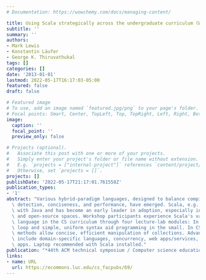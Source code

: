 ```yaml
---
# Documentation: https://wowchemy.com/docs/managing-content/

title: Using Scala strategically across the undergraduate curriculum (Workshop)
subtitle: ''
summary: ''
authors:
- Mark Lewis
- Konstantin Läufer
- George K. Thiruvathukal
tags: []
categories: []
date: '2013-01-01'
lastmod: 2022-05-17T16:17:03-05:00
featured: false
draft: false

# Featured image
# To use, add an image named `featured.jpg/png` to your page's folder.
# Focal points: Smart, Center, TopLeft, Top, TopRight, Left, Right, BottomLeft, Bottom, BottomRight.
image:
  caption: ''
  focal_point: ''
  preview_only: false

# Projects (optional).
#   Associate this post with one or more of your projects.
#   Simply enter your project's folder or file name without extension.
#   E.g. `projects = ["internal-project"]` references `content/project/deep-learning/index.md`.
#   Otherwise, set `projects = []`.
projects: []
publishDate: '2022-05-17T21:17:01.761558Z'
publication_types:
- '1'
abstract: "Various hybrid-paradigm languages, designed to balance compile-time error\
  \ detection, conciseness, and performance, have emerged. Scala, e.g., is interoperable\
  \ with Java and has become an early leader in adoption, especially in the start-up\
  \ and open-source spaces. Workshop participants experience Scala's value as a teaching\
  \ language in the CS curriculum through four lecture-lab modules: In CS1, the read-eval-print\
  \ loop and simple, uniform syntax aid programming in the small. In CS2, higher-order\
  \ methods allow concise, efficient manipulation of collections. Advanced topics\
  \ include domain-specific languages, concurrency, web apps/services, and mobile\
  \ apps. Laptop recommended with Scala installed."
publication: "*44th ACM technical symposium / Computer science education (SIGCSE '13)*"
links:
- name: URL
  url: https://ecommons.luc.edu/cs_facpubs/69/
---
```

